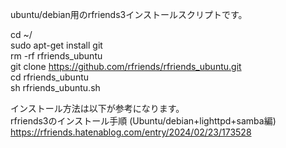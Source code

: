ubuntu/debian用のrfriends3インストールスクリプトです。

cd ~/  
sudo apt-get install git  
rm -rf rfriends_ubuntu  
git clone https://github.com/rfriends/rfriends_ubuntu.git  
cd rfriends_ubuntu  
sh rfriends_ubuntu.sh  
  
インストール方法は以下が参考になります。  
rfriends3のインストール手順 (Ubuntu/debian+lighttpd+samba編)  
https://rfriends.hatenablog.com/entry/2024/02/23/173528    
